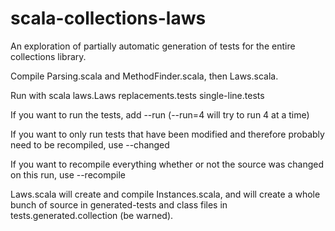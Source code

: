 scala-collections-laws
======================

An exploration of partially automatic generation of tests for the entire collections library.

Compile Parsing.scala and MethodFinder.scala, then Laws.scala.

Run with scala laws.Laws replacements.tests single-line.tests

If you want to run the tests, add --run (--run=4 will try to run 4 at a time)

If you want to only run tests that have been modified and therefore probably need to be recompiled, use --changed

If you want to recompile everything whether or not the source was changed on this run, use --recompile

Laws.scala will create and compile Instances.scala, and will create a whole bunch of source in generated-tests and class files in tests.generated.collection (be warned).
